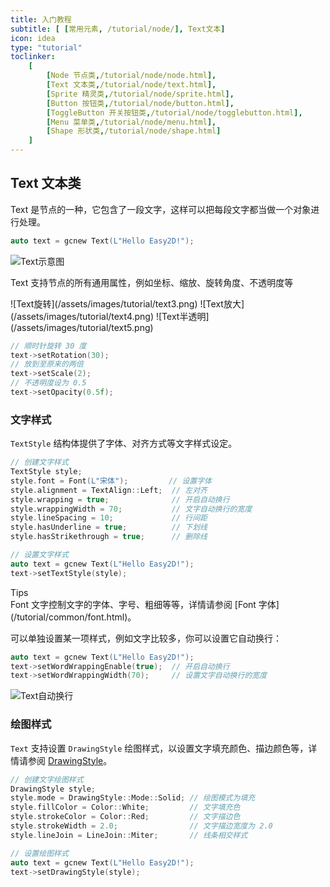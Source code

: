 ```yaml
---
title: 入门教程
subtitle: [ [常用元素, /tutorial/node/], Text文本]
icon: idea
type: "tutorial"
toclinker: 
    [
        [Node 节点类,/tutorial/node/node.html],
        [Text 文本类,/tutorial/node/text.html],
        [Sprite 精灵类,/tutorial/node/sprite.html],
        [Button 按钮类,/tutorial/node/button.html],
        [ToggleButton 开关按钮类,/tutorial/node/togglebutton.html],
        [Menu 菜单类,/tutorial/node/menu.html],
        [Shape 形状类,/tutorial/node/shape.html]
    ]
---
```


## Text 文本类

Text 是节点的一种，它包含了一段文字，这样可以把每段文字都当做一个对象进行处理。

```cpp
auto text = gcnew Text(L"Hello Easy2D!");
```

![Text示意图](/assets/images/tutorial/text1.png)

Text 支持节点的所有通用属性，例如坐标、缩放、旋转角度、不透明度等

<div class="jg-box">
![Text旋转](/assets/images/tutorial/text3.png)
![Text放大](/assets/images/tutorial/text4.png)
![Text半透明](/assets/images/tutorial/text5.png)
</div>

```cpp
// 顺时针旋转 30 度
text->setRotation(30);
// 放到至原来的两倍
text->setScale(2);
// 不透明度设为 0.5
text->setOpacity(0.5f);
```

### 文字样式

`TextStyle` 结构体提供了字体、对齐方式等文字样式设定。

```cpp
// 创建文字样式
TextStyle style;
style.font = Font(L"宋体");         // 设置字体
style.alignment = TextAlign::Left;  // 左对齐
style.wrapping = true;              // 开启自动换行
style.wrappingWidth = 70;           // 文字自动换行的宽度
style.lineSpacing = 10;             // 行间距
style.hasUnderline = true;          // 下划线
style.hasStrikethrough = true;      // 删除线

// 设置文字样式
auto text = gcnew Text(L"Hello Easy2D!");
text->setTextStyle(style);
```

<div class="ui info message"><div class="header">Tips </div>
Font 文字控制文字的字体、字号、粗细等等，详情请参阅 [Font 字体](/tutorial/common/font.html)。
</div>

可以单独设置某一项样式，例如文字比较多，你可以设置它自动换行：

```cpp
auto text = gcnew Text(L"Hello Easy2D!");
text->setWordWrappingEnable(true);  // 开启自动换行
text->setWordWrappingWidth(70);     // 设置文字自动换行的宽度
```

![Text自动换行](/assets/images/tutorial/text6.png)

### 绘图样式

`Text` 支持设置 `DrawingStyle` 绘图样式，以设置文字填充颜色、描边颜色等，详情请参阅 [DrawingStyle](/tutorial/common/drawing-style.html)。

```cpp
// 创建文字绘图样式
DrawingStyle style;
style.mode = DrawingStyle::Mode::Solid; // 绘图模式为填充
style.fillColor = Color::White;         // 文字填充色
style.strokeColor = Color::Red;         // 文字描边色
style.strokeWidth = 2.0;                // 文字描边宽度为 2.0
style.lineJoin = LineJoin::Miter;       // 线条相交样式

// 设置绘图样式
auto text = gcnew Text(L"Hello Easy2D!");
text->setDrawingStyle(style);
```
